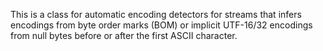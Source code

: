 This is a class for automatic encoding detectors for streams that infers encodings from byte order marks (BOM) or implicit UTF-16/32 encodings from null bytes before or after the first ASCII character.